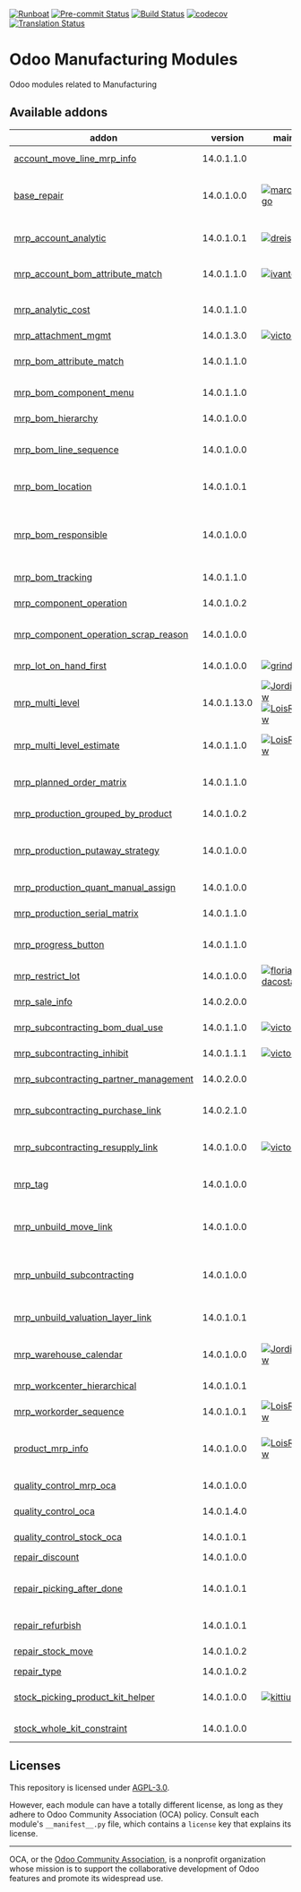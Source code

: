 
[![Runboat](https://img.shields.io/badge/runboat-Try%20me-875A7B.png)](https://runboat.odoo-community.org/builds?repo=OCA/manufacture&target_branch=14.0)
[![Pre-commit Status](https://github.com/OCA/manufacture/actions/workflows/pre-commit.yml/badge.svg?branch=14.0)](https://github.com/OCA/manufacture/actions/workflows/pre-commit.yml?query=branch%3A14.0)
[![Build Status](https://github.com/OCA/manufacture/actions/workflows/test.yml/badge.svg?branch=14.0)](https://github.com/OCA/manufacture/actions/workflows/test.yml?query=branch%3A14.0)
[![codecov](https://codecov.io/gh/OCA/manufacture/branch/14.0/graph/badge.svg)](https://codecov.io/gh/OCA/manufacture)
[![Translation Status](https://translation.odoo-community.org/widgets/manufacture-14-0/-/svg-badge.svg)](https://translation.odoo-community.org/engage/manufacture-14-0/?utm_source=widget)

<!-- /!\ do not modify above this line -->

# Odoo Manufacturing Modules

Odoo modules related to Manufacturing

<!-- /!\ do not modify below this line -->

<!-- prettier-ignore-start -->

[//]: # (addons)

Available addons
----------------
addon | version | maintainers | summary
--- | --- | --- | ---
[account_move_line_mrp_info](account_move_line_mrp_info/) | 14.0.1.1.0 |  | Account Move Line Mrp Info
[base_repair](base_repair/) | 14.0.1.0.0 | [![marcelsavegnago](https://github.com/marcelsavegnago.png?size=30px)](https://github.com/marcelsavegnago) | This module extends the functionality of Odoo Repair module to add some basic features.
[mrp_account_analytic](mrp_account_analytic/) | 14.0.1.0.1 | [![dreispt](https://github.com/dreispt.png?size=30px)](https://github.com/dreispt) | Consuming raw materials and operations generated Analytic Items
[mrp_account_bom_attribute_match](mrp_account_bom_attribute_match/) | 14.0.1.1.0 | [![ivantodorovich](https://github.com/ivantodorovich.png?size=30px)](https://github.com/ivantodorovich) | Glue module between `mrp_account` and `mrp_bom_attribute_match`
[mrp_analytic_cost](mrp_analytic_cost/) | 14.0.1.1.0 |  | Track manufacturing costs in real time, using Analytic Items
[mrp_attachment_mgmt](mrp_attachment_mgmt/) | 14.0.1.3.0 | [![victoralmau](https://github.com/victoralmau.png?size=30px)](https://github.com/victoralmau) | Mrp Attachment Mgmt
[mrp_bom_attribute_match](mrp_bom_attribute_match/) | 14.0.1.1.0 |  | Dynamic BOM component based on product attribute
[mrp_bom_component_menu](mrp_bom_component_menu/) | 14.0.1.1.0 |  | MRP BOM Component Menu
[mrp_bom_hierarchy](mrp_bom_hierarchy/) | 14.0.1.0.0 |  | Make it easy to navigate through BoM hierarchy.
[mrp_bom_line_sequence](mrp_bom_line_sequence/) | 14.0.1.0.0 |  | Manages the order of BOM lines by displaying its sequence
[mrp_bom_location](mrp_bom_location/) | 14.0.1.0.1 |  | Adds location field to Bill of Materials and its components.
[mrp_bom_responsible](mrp_bom_responsible/) | 14.0.1.0.0 |  | Adds a responsible to the Bill of Materials which then will be forwarded to the Manufacturing Order
[mrp_bom_tracking](mrp_bom_tracking/) | 14.0.1.1.0 |  | Logs any change to a BoM in the chatter
[mrp_component_operation](mrp_component_operation/) | 14.0.1.0.2 |  | Allows to operate the components from a MO
[mrp_component_operation_scrap_reason](mrp_component_operation_scrap_reason/) | 14.0.1.0.0 |  | Allows to pass a reason to scrap with MRP component operation
[mrp_lot_on_hand_first](mrp_lot_on_hand_first/) | 14.0.1.0.0 | [![grindtildeath](https://github.com/grindtildeath.png?size=30px)](https://github.com/grindtildeath) | Allows to display lots on hand first in M2o fields
[mrp_multi_level](mrp_multi_level/) | 14.0.1.13.0 | [![JordiBForgeFlow](https://github.com/JordiBForgeFlow.png?size=30px)](https://github.com/JordiBForgeFlow) [![LoisRForgeFlow](https://github.com/LoisRForgeFlow.png?size=30px)](https://github.com/LoisRForgeFlow) | Adds an MRP Scheduler
[mrp_multi_level_estimate](mrp_multi_level_estimate/) | 14.0.1.1.0 | [![LoisRForgeFlow](https://github.com/LoisRForgeFlow.png?size=30px)](https://github.com/LoisRForgeFlow) | Allows to consider demand estimates using MRP multi level.
[mrp_planned_order_matrix](mrp_planned_order_matrix/) | 14.0.1.1.0 |  | Allows to create fixed planned orders on a grid view.
[mrp_production_grouped_by_product](mrp_production_grouped_by_product/) | 14.0.1.0.2 |  | Production Grouped By Product
[mrp_production_putaway_strategy](mrp_production_putaway_strategy/) | 14.0.1.0.0 |  | Applies putaway strategies to manufacturing orders for finished products.
[mrp_production_quant_manual_assign](mrp_production_quant_manual_assign/) | 14.0.1.0.0 |  | Production - Manual Quant Assignment
[mrp_production_serial_matrix](mrp_production_serial_matrix/) | 14.0.1.1.0 |  | MRP Production Serial Matrix
[mrp_progress_button](mrp_progress_button/) | 14.0.1.1.0 |  | Add a button on MO to make the MO state 'In Progress'
[mrp_restrict_lot](mrp_restrict_lot/) | 14.0.1.0.0 | [![florian-dacosta](https://github.com/florian-dacosta.png?size=30px)](https://github.com/florian-dacosta) | MRP Restrict Lot
[mrp_sale_info](mrp_sale_info/) | 14.0.2.0.0 |  | Adds sale information to Manufacturing models
[mrp_subcontracting_bom_dual_use](mrp_subcontracting_bom_dual_use/) | 14.0.1.1.0 | [![victoralmau](https://github.com/victoralmau.png?size=30px)](https://github.com/victoralmau) | Mrp subcontracting bom dual use
[mrp_subcontracting_inhibit](mrp_subcontracting_inhibit/) | 14.0.1.1.1 | [![victoralmau](https://github.com/victoralmau.png?size=30px)](https://github.com/victoralmau) | Inhibit subcontracting flow on demand
[mrp_subcontracting_partner_management](mrp_subcontracting_partner_management/) | 14.0.2.0.0 |  | Subcontracting Partner Management
[mrp_subcontracting_purchase_link](mrp_subcontracting_purchase_link/) | 14.0.2.1.0 |  | Link Purchase Order Line to Subcontract Productions
[mrp_subcontracting_resupply_link](mrp_subcontracting_resupply_link/) | 14.0.1.0.0 | [![victoralmau](https://github.com/victoralmau.png?size=30px)](https://github.com/victoralmau) | Links between subcontracting PO and resupply picking
[mrp_tag](mrp_tag/) | 14.0.1.0.0 |  | Allows to add multiple tags to Manufacturing Orders
[mrp_unbuild_move_link](mrp_unbuild_move_link/) | 14.0.1.0.0 |  | Link the stock moves of manufacturing orders to the respective unbuild orders
[mrp_unbuild_subcontracting](mrp_unbuild_subcontracting/) | 14.0.1.0.0 |  | Unbuild orders are created automatically when is returned a product subcontracted
[mrp_unbuild_valuation_layer_link](mrp_unbuild_valuation_layer_link/) | 14.0.1.0.1 |  | Unbuild orders display the connected valuation layers
[mrp_warehouse_calendar](mrp_warehouse_calendar/) | 14.0.1.0.0 | [![JordiBForgeFlow](https://github.com/JordiBForgeFlow.png?size=30px)](https://github.com/JordiBForgeFlow) | Considers the warehouse calendars in manufacturing
[mrp_workcenter_hierarchical](mrp_workcenter_hierarchical/) | 14.0.1.0.1 |  | Organise Workcenters by section
[mrp_workorder_sequence](mrp_workorder_sequence/) | 14.0.1.0.1 | [![LoisRForgeFlow](https://github.com/LoisRForgeFlow.png?size=30px)](https://github.com/LoisRForgeFlow) | adds sequence to production work orders.
[product_mrp_info](product_mrp_info/) | 14.0.1.0.0 | [![LoisRForgeFlow](https://github.com/LoisRForgeFlow.png?size=30px)](https://github.com/LoisRForgeFlow) | Adds smart button in product form view linking to manufacturing order list.
[quality_control_mrp_oca](quality_control_mrp_oca/) | 14.0.1.0.0 |  | MRP extension for quality control (OCA)
[quality_control_oca](quality_control_oca/) | 14.0.1.4.0 |  | Generic infrastructure for quality tests.
[quality_control_stock_oca](quality_control_stock_oca/) | 14.0.1.0.1 |  | Quality control - Stock (OCA)
[repair_discount](repair_discount/) | 14.0.1.0.0 |  | Repair Discount
[repair_picking_after_done](repair_picking_after_done/) | 14.0.1.0.1 |  | Transfer repaired move to another location directly from repaire order
[repair_refurbish](repair_refurbish/) | 14.0.1.0.1 |  | Create refurbished products during repair
[repair_stock_move](repair_stock_move/) | 14.0.1.0.2 |  | Ongoing Repair Stock Moves Definition in odoo
[repair_type](repair_type/) | 14.0.1.0.2 |  | Repair type
[stock_picking_product_kit_helper](stock_picking_product_kit_helper/) | 14.0.1.0.0 | [![kittiu](https://github.com/kittiu.png?size=30px)](https://github.com/kittiu) | Set quanity in picking line based on product kit quantity
[stock_whole_kit_constraint](stock_whole_kit_constraint/) | 14.0.1.0.0 |  | Avoid to deliver a kit partially

[//]: # (end addons)

<!-- prettier-ignore-end -->

## Licenses

This repository is licensed under [AGPL-3.0](LICENSE).

However, each module can have a totally different license, as long as they adhere to Odoo Community Association (OCA)
policy. Consult each module's `__manifest__.py` file, which contains a `license` key
that explains its license.

----
OCA, or the [Odoo Community Association](http://odoo-community.org/), is a nonprofit
organization whose mission is to support the collaborative development of Odoo features
and promote its widespread use.
